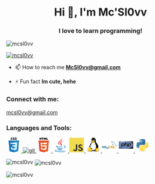 <h1 align="center">Hi 👋, I'm Mc'Sl0vv</h1>
<h3 align="center">I love to learn programming!</h3>

<p align="left"> <img src="https://komarev.com/ghpvc/?username=mcsl0vv&label=Profile%20views&color=0e75b6&style=flat" alt="mcsl0vv" /> </p>

<p align="left"> <a href="https://github.com/ryo-ma/github-profile-trophy"><img src="https://github-profile-trophy.vercel.app/?username=mcsl0vv" alt="mcsl0vv" /></a> </p>

- 📫 How to reach me **McSl0vv@gmail.com**

- ⚡ Fun fact **Im cute, hehe**

<h3 align="left">Connect with me:</h3>
<p align="left">
<a href="mailto:mcsl0vv@gmail.com" target="blank">mcsl0vv@gmail.com</a>
</p>

<h3 align="left">Languages and Tools:</h3>
<p align="left"> <a href="https://www.w3schools.com/css/" target="_blank"> <img src="https://raw.githubusercontent.com/devicons/devicon/master/icons/css3/css3-original-wordmark.svg" alt="css3" width="40" height="40"/> </a> <a href="https://git-scm.com/" target="_blank"> <img src="https://www.vectorlogo.zone/logos/git-scm/git-scm-icon.svg" alt="git" width="40" height="40"/> </a> <a href="https://www.w3.org/html/" target="_blank"> <img src="https://raw.githubusercontent.com/devicons/devicon/master/icons/html5/html5-original-wordmark.svg" alt="html5" width="40" height="40"/> </a> <a href="https://www.java.com" target="_blank"> <img src="https://raw.githubusercontent.com/devicons/devicon/master/icons/java/java-original.svg" alt="java" width="40" height="40"/> </a> <a href="https://developer.mozilla.org/en-US/docs/Web/JavaScript" target="_blank"> <img src="https://raw.githubusercontent.com/devicons/devicon/master/icons/javascript/javascript-original.svg" alt="javascript" width="40" height="40"/> </a> <a href="https://www.linux.org/" target="_blank"> <img src="https://raw.githubusercontent.com/devicons/devicon/master/icons/linux/linux-original.svg" alt="linux" width="40" height="40"/> </a> <a href="https://www.mysql.com/" target="_blank"> <img src="https://raw.githubusercontent.com/devicons/devicon/master/icons/mysql/mysql-original-wordmark.svg" alt="mysql" width="40" height="40"/> </a> <a href="https://www.php.net" target="_blank"> <img src="https://raw.githubusercontent.com/devicons/devicon/master/icons/php/php-original.svg" alt="php" width="40" height="40"/> </a> <a href="https://www.python.org" target="_blank"> <img src="https://raw.githubusercontent.com/devicons/devicon/master/icons/python/python-original.svg" alt="python" width="40" height="40"/> </a> </p>

<p><img align="left" src="https://github-readme-stats.vercel.app/api/top-langs?username=mcsl0vv&show_icons=true&locale=en&layout=compact" alt="mcsl0vv" /></p>

<p>&nbsp;<img align="center" src="https://github-readme-stats.vercel.app/api?username=mcsl0vv&show_icons=true&locale=en" alt="mcsl0vv" /></p>

<p><img align="center" src="https://github-readme-streak-stats.herokuapp.com/?user=mcsl0vv&" alt="mcsl0vv" /></p>
